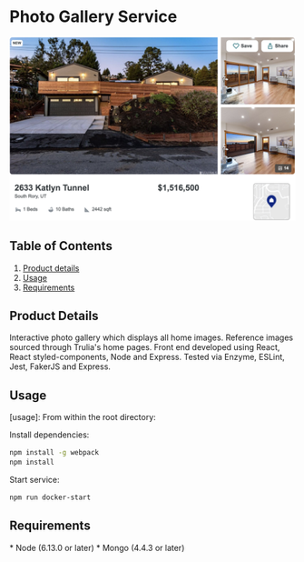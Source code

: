 # Photo Gallery Service

![](fecpic.png)

## Table of Contents

1. [Product details](#product-details)
2. [Usage](#usage)
3. [Requirements](#requirements)

## **Product Details**
<a name="product-details"/>
Interactive photo gallery which displays all home images. Reference images sourced through Trulia's home pages. Front end developed using React, React styled-components, Node and Express. Tested via Enzyme, ESLint, Jest, FakerJS and Express.

## Usage
<a name="usage"/>
[usage]: From within the root directory:

Install dependencies: 
```sh
npm install -g webpack
npm install
```
Start service:

```sh
npm run docker-start
```

## **Requirements**
<a name="requirements"/>
* Node (6.13.0 or later)
* Mongo (4.4.3 or later)

